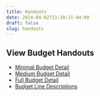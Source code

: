 ```yaml
---
title: Handouts
date: 2024-04-02T11:20:21-04:00
draft: false
slug: handouts
---
```

## View Budget Handouts
- [Minimal Budget Detail](https://gcm.li/budget-2024-25-minimal-detail)
- [Medium Budget Detail](https://gcm.li/budget-2024-25-medium-detail)
- [Full Budget Detail](https://gcm.li/budget-2024-25-full-detail)
- [Budget Line Descriptions](https://gcm.li/budget-2024-25-line-descriptions)